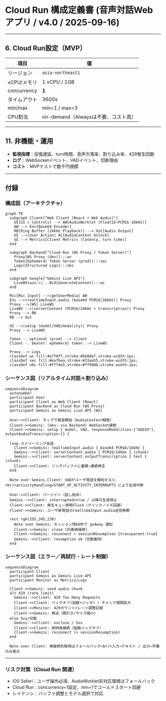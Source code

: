 # Cloud Run 構成定義書 (音声対話Webアプリ / v4.0 / 2025-09-16)

---

## 6. Cloud Run設定（MVP）

| 項目          | 値                         |
| ----------- | ------------------------- |
| リージョン       | `asia-northeast1`         |
| vCPU/メモリ    | 1 vCPU / 1GB              |
| concurrency | **1**                     |
| タイムアウト      | 3600s                     |
| min/max     | min=1 / max=3             |
| CPU割当       | on-demand（Alwaysは不要、コスト高） |

---

## 11. 非機能・運用

* **監視指標**：往復遅延、turn時間、音声欠落率、割り込み率、429発生回数
* **ログ**：WebSocketイベント、VADイベント、切断理由
* **コスト**：MVPテストで数千円規模

---

## 付録

### 構成図（アーキテクチャ）

```mermaid
graph TD
  subgraph Client["Web Client (React + Web Audio)"]
    UI[UI / Controls] --> AW[AudioWorklet (Float32→PCM16 16kHz)]
    AW --> Enc[Base64 Encoder]
    RB[Ring Buffer (24kHz Playback)] --> Out[Audio Output]
    UI -->|User Action| AC[AudioContext Unlock]
    UI --> Metrics[Client Metrics (latency, turn time)]
  end

  subgraph Backend["Cloud Run (WS Proxy / Token Server)"]
    Proxy[WS Proxy (dev)]:::ws
    Token[Ephemeral Token Server (prod)]:::sec
    Logs[Structured Logs]:::obs
  end

  subgraph Google["Gemini Live API"]
    LiveWS[wss://...BidiGenerateContent]:::ws
  end

  Mic[Mic Input] -->|getUserMedia| AW
  Enc -->|realtimeInput.audio (base64 PCM16/16kHz)| Proxy
  Proxy -->|WS| LiveWS
  LiveWS -->|serverContent (PCM16/24kHz + transcription)| Proxy
  Proxy --> RB
  RB --> Out

  UI -->|setup (model/VAD/modality)| Proxy
  Proxy --> LiveWS

  Token -. optional (prod) .-> Client
  Client -. bearer: ephemeral token .-> LiveWS

  Proxy --> Logs
  classDef ws fill:#e7f0ff,stroke:#5b8def,stroke-width:1px;
  classDef sec fill:#eafbea,stroke:#33aa55,stroke-width:1px;
  classDef obs fill:#fff4e5,stroke:#ff9900,stroke-width:1px;
```

### シーケンス図（リアルタイム対話＋割り込み）

```mermaid
sequenceDiagram
  autonumber
  participant User
  participant Client as Web Client (React)
  participant Backend as Cloud Run (WS Proxy)
  participant Gemini as Gemini Live API (WS)

  User->>Client: タップで録音開始（AudioContext解放）
  Client->>Gemini: (dev: via Backend) WebSocket接続
  Client->>Gemini: setup { model, VAD, responseModalities:["AUDIO"], outputAudioTranscription:{} }

  loop ストリーミング会話
    Client->>Gemini: realtimeInput.audio { base64 PCM16/16kHz }
    Gemini-->>Client: serverContent.audio { PCM16/24kHz } (chunk)
    Gemini-->>Client: serverContent.outputTranscription { text } (chunk)
    Client->>Client: リングバッファに蓄積→連続再生
  end

  Note over Gemini,Client: VADがユーザ発話を検知すると、<br/>activityHandling=START_OF_ACTIVITY_INTERRUPTS により生成中断

  User->>Client: バージイン（話し始め）
  Gemini-->>Client: interrupted=true / 以降の生成停止
  Client->>Client: 再生キュー即時Flush（クリックノイズ回避）
  Client->>Gemini: ユーザ新発話のrealtimeInput.audio送信再開

  rect rgb(255,245,230)
    Note over Gemini: セッション残60秒で goAway 通知
    Client->>Gemini: close (計画再接続)
    Client->>Gemini: reconnect + sessionResumption {transparent:true}
    Gemini-->>Client: resumption ok（文脈維持）
  end
```

### シーケンス図（エラー／再試行・レート制御）

```mermaid
sequenceDiagram
  participant Client
  participant Gemini as Gemini Live API
  participant Monitor as Metrics/Logs

  Client->>Gemini: send audio chunk
  alt 429 (rate limit)
    Gemini-->>Client: 429 Too Many Requests
    Client->>Client: バックオフ(指数+ジッタ) / チャンク間隔拡大
    Client->>Monitor: 429カウント+レート調整記録
    Client->>Gemini: 再送（間引き/サイズ縮小）
  else 5xx/切断
    Gemini-->>Client: onclose / 5xx
    Client->>Client: 即時再接続（指数バックオフ）
    Client->>Gemini: reconnect (+ sessionResumption)
  end

  Note over Client: 再接続失敗時はフォールバック<br/>入力→テキスト / 出力→字幕のみ表示
```

---

### リスク対策（Cloud Run 関連）

* iOS Safari：ユーザ操作必須、AudioWorklet非対応環境はフォールバック  
* Cloud Run：concurrency=1設定、min=1でコールドスタート回避  
* レイテンシ：バッファ調整とモデル選択で対応
